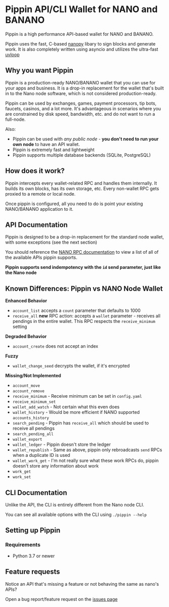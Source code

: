 # Pippin API/CLI Wallet for NANO and BANANO

Pippin is a high performance API-based wallet for NANO and BANANO.

Pippin uses the fast, C-based [nanopy](https://github.com/npy0/nanopy/tree/master/nanopy) libary to sign blocks and generate work. It is also completely written using asyncio and utilizes the ultra-fast [uvloop](https://github.com/MagicStack/uvloop)

## Why you want Pippin

Pippin is a production-ready NANO/BANANO wallet that you can use for your apps and business. It is a drop-in replacement for the wallet that's built in to the Nano node software, which is not considered production-ready.

Pippin can be used by exchanges, games, payment processors, tip bots, faucets, casinos, and a lot more. It's advantageous in scenarios where you are constrained by disk speed, bandwidth, etc. and do not want to run a full-node.

Also:

- Pippin can be used with *any public node* - **you don't need to run your own node** to have an API wallet.
- Pippin is extremely fast and lightweight
- Pippin supports multiple database backends (SQLite, PostgreSQL)

## How does it work?

Pippin intercepts every wallet-related RPC and handles them internally. It builds its own blocks, has its own storage, etc. Every non-wallet RPC gets proxied to a remote or local node.

Once pippin is configured, all you need to do is point your existing NANO/BANANO application to it.

## API Documentation

Pippin is designed to be a drop-in replacement for the standard node wallet, with some exceptions (see the next section)

You should reference the [NANO RPC documentation](https://docs.nano.org/commands/rpc-protocol/#wallet-rpcs) to view a list of all of the available APIs pippin supports.

**Pippin supports send indempotency with the `id` send parameter, just like the Nano node**

## Known Differences: Pippin vs NANO Node Wallet

**Enhanced Behavior**

- `account_list` accepts a `count` parameter that defaults to 1000
- `receive_all` **new** RPC action: accepts a `wallet` parameter - receives all pendings in the entire wallet. This RPC respects the `receive_minimum` setting

**Degraded Behavior**

- `account_create` does not accept an index

**Fuzzy**

- `wallet_change_seed` decrypts the wallet, if it's encrypted

**Missing/Not Implemented**

- `account_move`
- `account_remove`
- `receive_minimum` - Receive minimum can be set in `config.yaml`
- `receive_minimum_set`
- `wallet_add_watch` - Not certain what this even does
- `wallet_history` - Would be more efficient if NANO supported `accounts_history`
- `search_pending` - Pippin has `receive_all` which should be used to receive all pendings
- `search_pending_all`
- `wallet_export`
- `wallet_ledger` - Pippin doesn't store the ledger
- `wallet_republish` - Same as above, pippin only rebroadcasts `send` RPCs when a duplicate ID is used
- `wallet_work_get` - I'm not really sure what these work RPCs do, pippin doesn't store any information about work
- `work_get`
- `work_set`

## CLI Documentation

Unlike the API, the CLI is entirely different from the Nano node CLI.

You can see all available options with the CLI using `./pippin --help`

## Setting up Pippin

### Requirements

- Python 3.7 or newer

## Feature requests

Notice an API that's missing a feature or not behaving the same as nano's APIs?

Open a bug report/feature request on the [issues page](https://github.com/bbedward/pippin_nano_wallet/issues)
